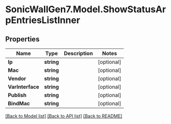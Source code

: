# SonicWallGen7.Model.ShowStatusArpEntriesListInner

## Properties

Name | Type | Description | Notes
------------ | ------------- | ------------- | -------------
**Ip** | **string** |  | [optional] 
**Mac** | **string** |  | [optional] 
**Vendor** | **string** |  | [optional] 
**VarInterface** | **string** |  | [optional] 
**Publish** | **string** |  | [optional] 
**BindMac** | **string** |  | [optional] 

[[Back to Model list]](../README.md#documentation-for-models) [[Back to API list]](../README.md#documentation-for-api-endpoints) [[Back to README]](../README.md)

